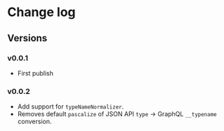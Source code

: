 # Change log

## Versions

### v0.0.1

* First publish

### v0.0.2

* Add support for `typeNameNormalizer`.
* Removes default `pascalize` of JSON API `type` -> GraphQL `__typename`
    conversion.

